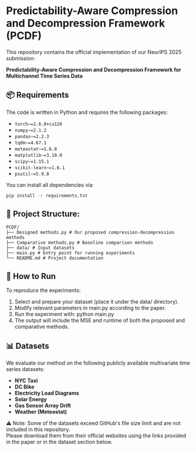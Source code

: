 # Predictability-Aware Compression and Decompression Framework (PCDF)

This repository contains the official implementation of our NeurIPS 2025 submission:

**Predictability-Aware Compression and Decompression Framework for Multichannel Time Series Data**

## 📦 Requirements

The code is written in Python and requires the following packages:
- `torch~=2.6.0+cu126`
- `numpy~=2.1.2`
- `pandas~=2.2.3`
- `tqdm~=4.67.1`
- `meteostat~=1.6.8`
- `matplotlib~=3.10.0`
- `scipy~=1.15.1`
- `scikit-learn~=1.6.1`
- `psutil~=5.9.0`

You can install all dependencies via:

```bash
pip install -r requirements.txt
```

## 📁 Project Structure:

```
PCDF/
├── Designed methods.py # Our proposed compression-decompression methods
├── Comparative methods.py # Baseline comparison methods
├── data/ # Input datasets
├── main.py # Entry point for running experiments
└── README.md # Project documentation
```

## 🚀 How to Run

To reproduce the experiments:
1. Select and prepare your dataset (place it under the data/ directory).
2. Modify relevant parameters in main.py according to the paper.
3. Run the experiment with: python main.py
4. The output will include the MSE and runtime of both the proposed and comparative methods.

## 📊 Datasets

We evaluate our method on the following publicly available multivariate time series datasets:

- **NYC Taxi**
- **DC Bike**
- **Electricity Load Diagrams**
- **Solar Energy**
- **Gas Sensor Array Drift**
- **Weather (Meteostat)**

⚠️ Note: Some of the datasets exceed GitHub's file size limit and are not included in this repository.  
Please download them from their official websites using the links provided in the paper or in the dataset section below.

